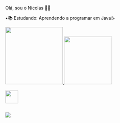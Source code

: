 Olá, sou o Nicolas 🙋‍♂️

•📚 Estudando: Aprendendo a programar em Java☕


<div>
  <a href="https://github.com/nicolasdonada">
  <img height="180em" src="https://github-readme-stats.vercel.app/api?username=Nicolasdonada&show_icons=true&theme=tokyonight&include_all_commits=true&count_private=true"/>
   <img height="150em" src="https://github-readme-stats.vercel.app/api/top-langs/?username=nicolasdonada&layout=compact&langs_count=7&theme=tokyonight"/>
</div>
<div style="display: inline_block"><br>
  <img  height="40" width="40" src="https://cdn.jsdelivr.net/gh/devicons/devicon/icons/java/java-plain-wordmark.svg" />
  
</div>
  
  ##
  
 <a href = "mailto:nicolasdonada4@gmail.com"><img src="https://img.shields.io/badge/-Gmail-%23333?style=for-the-badge&logo=gmail&logoColor=white" target="_blank"></a>
